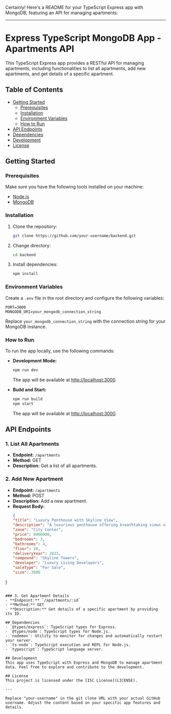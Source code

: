 Certainly! Here's a README for your TypeScript Express app with MongoDB, featuring an API for managing apartments:

---

# Express TypeScript MongoDB App - Apartments API

This TypeScript Express app provides a RESTful API for managing apartments, including functionalities to list all apartments, add new apartments, and get details of a specific apartment.

## Table of Contents
- [Getting Started](#getting-started)
  - [Prerequisites](#prerequisites)
  - [Installation](#installation)
  - [Environment Variables](#environment-variables)
  - [How to Run](#how-to-run)
- [API Endpoints](#api-endpoints)
- [Dependencies](#dependencies)
- [Development](#development)
- [License](#license)

## Getting Started

### Prerequisites
Make sure you have the following tools installed on your machine:

- [Node.js](https://nodejs.org/)
- [MongoDB](https://www.mongodb.com/try/download/community)

### Installation
1. Clone the repository:
   ```bash
   git clone https://github.com/your-username/backend.git
   ```

2. Change directory:
   ```bash
   cd backend
   ```

3. Install dependencies:
   ```bash
   npm install
   ```

### Environment Variables
Create a `.env` file in the root directory and configure the following variables:

```
PORT=3000
MONGODB_URI=your_mongodb_connection_string
```

Replace `your_mongodb_connection_string` with the connection string for your MongoDB instance.

### How to Run
To run the app locally, use the following commands:

- **Development Mode:**
  ```bash
  npm run dev
  ```
  The app will be available at [http://localhost:3000](http://localhost:3000).

- **Build and Start:**
  ```bash
  npm run build
  npm start
  ```
  The app will be available at [http://localhost:3000](http://localhost:3000).

## API Endpoints

### 1. List All Apartments
- **Endpoint:** `/apartments`
- **Method:** GET
- **Description:** Get a list of all apartments.

### 2. Add New Apartment
- **Endpoint:** `/apartments`
- **Method:** POST
- **Description:** Add a new apartment.
- **Request Body:**
  ```json
  {
  "title": "Luxury Penthouse with Skyline View",
  "description": "A luxurious penthouse offering breathtaking views of the city skyline",
  "zone": "City Center",
  "price": 8000000,
  "bedrooms": 3,
  "bathrooms": 4,
  "floor": 20,
  "deliveryYear": 2023,
  "compound": "Skyline Towers",
  "developer": "Luxury Living Developers",
  "saleType": "For Sale",
  "size": 3000
}

  ```

### 3. Get Apartment Details
- **Endpoint:** `/apartments/:id`
- **Method:** GET
- **Description:** Get details of a specific apartment by providing its ID.

## Dependencies
- `@types/express`: TypeScript types for Express.
- `@types/node`: TypeScript types for Node.js.
- `nodemon`: Utility to monitor for changes and automatically restart your server.
- `ts-node`: TypeScript execution and REPL for Node.js.
- `typescript`: TypeScript language server.

## Development
This app uses TypeScript with Express and MongoDB to manage apartment data. Feel free to explore and contribute to the development.

## License
This project is licensed under the [ISC License](LICENSE).

---

Replace "your-username" in the git clone URL with your actual GitHub username. Adjust the content based on your specific app features and details.
